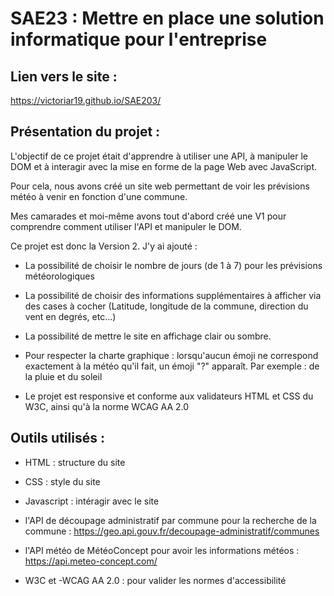 # SAE23 : Mettre en place une solution informatique pour l'entreprise

## Lien vers le site :

https://victoriar19.github.io/SAE203/

## Présentation du projet :

L'objectif de ce projet était d'apprendre à utiliser une API, à manipuler le DOM et à interagir avec la mise en forme de la page Web avec JavaScript.

Pour cela, nous avons créé un site web permettant de voir les prévisions météo à venir en fonction d'une commune. 

Mes camarades et moi-même avons tout d'abord créé une V1 pour comprendre comment utiliser l'API et manipuler le DOM. 

Ce projet est donc la Version 2.
J'y ai ajouté : 

- La possibilité de choisir le nombre de jours (de 1 à 7) pour les prévisions météorologiques

- La possibilité de choisir des informations supplémentaires à afficher via des cases à cocher (Latitude, longitude de la commune, direction du vent en degrés, etc...)

- La possibilité de mettre le site en affichage clair ou sombre. 

- Pour respecter la charte graphique : lorsqu'aucun émoji ne correspond exactement à la météo qu'il fait, un émoji "?" apparaît. 
Par exemple : de la pluie et du soleil

- Le projet est responsive et conforme aux validateurs HTML et CSS du W3C, ainsi qu'à la norme WCAG AA 2.0

## Outils utilisés :

- HTML : structure du site

- CSS : style du site

- Javascript : intéragir avec le site

- l'API de découpage administratif par commune pour la recherche de la commune : https://geo.api.gouv.fr/decoupage-administratif/communes

- l'API météo de MétéoConcept pour avoir les informations météos : https://api.meteo-concept.com/

- W3C et -WCAG AA 2.0 : pour valider les normes d'accessibilité  
